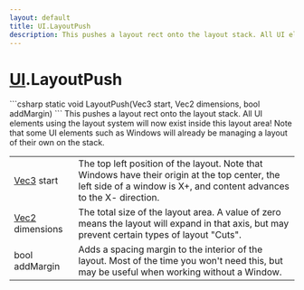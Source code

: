 ```yaml
---
layout: default
title: UI.LayoutPush
description: This pushes a layout rect onto the layout stack. All UI elements using the layout system will now exist inside this layout area! Note that some UI elements such as Windows will already be managing a layout of their own on the stack.
---
```

# [UI]({{site.url}}/Pages/StereoKit/UI.html).LayoutPush

<div class='signature' markdown='1'>
```csharp
static void LayoutPush(Vec3 start, Vec2 dimensions, bool addMargin)
```
This pushes a layout rect onto the layout stack. All UI
elements using the layout system will now exist inside this layout
area! Note that some UI elements such as Windows will already be
managing a layout of their own on the stack.
</div>

|  |  |
|--|--|
|[Vec3]({{site.url}}/Pages/StereoKit/Vec3.html) start|The top left position of the layout. Note that             Windows have their origin at the top center, the left side of a             window is X+, and content advances to the X- direction.|
|[Vec2]({{site.url}}/Pages/StereoKit/Vec2.html) dimensions|The total size of the layout area. A value             of zero means the layout will expand in that axis, but may prevent             certain types of layout "Cuts".|
|bool addMargin|Adds a spacing margin to the interior of             the layout. Most of the time you won't need this, but may be useful             when working without a Window.|




